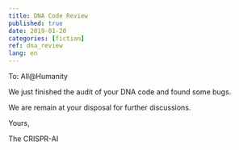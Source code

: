 ```yaml
---
title: DNA Code Review
published: true
date: 2019-01-20
categories: [fiction]
ref: dna_review
lang: en
---
```


To: All@Humanity   

We just finished the audit of your DNA code and found some bugs.   

We are remain at your disposal for further discussions.   

Yours,   

The CRISPR-AI
